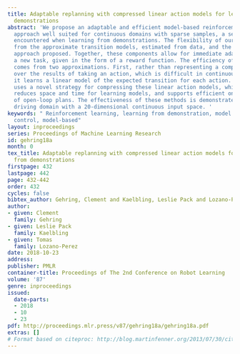 ```yaml
---
title: Adaptable replanning with compressed linear action models for learning from
  demonstrations
abstract: 'We propose an adaptable and efficient model-based reinforcement learning
  approach well suited for continuous domains with sparse samples, a setting often
  encountered when learning from demonstrations. The flexibility of our method originates
  from the approximate transition models, estimated from data, and the online replanning
  approach proposed. Together, these components allow for immediate adaptation to
  a new task, given in the form of a reward function. The efficiency of our method
  comes from two approximations. First, rather than representing a complete distribution
  over the results of taking an action, which is difficult in continuous state spaces,
  it learns a linear model of the expected transition for each action. Second, it
  uses a novel strategy for compressing these linear action models, which significantly
  reduces space and time for learning models, and supports efficient online generation
  of open-loop plans. The effectiveness of these methods is demonstrated in a simulated
  driving domain with a 20-dimensional continuous input space. '
keywords: " Reinforcement learning, learning from demonstration, model predic-\r tive
  control, model-based"
layout: inproceedings
series: Proceedings of Machine Learning Research
id: gehring18a
month: 0
tex_title: Adaptable replanning with compressed linear action models for learning
  from demonstrations
firstpage: 432
lastpage: 442
page: 432-442
order: 432
cycles: false
bibtex_author: Gehring, Clement and Kaelbling, Leslie Pack and Lozano-Perez, Tomas
author:
- given: Clement
  family: Gehring
- given: Leslie Pack
  family: Kaelbling
- given: Tomas
  family: Lozano-Perez
date: 2018-10-23
address: 
publisher: PMLR
container-title: Proceedings of The 2nd Conference on Robot Learning
volume: '87'
genre: inproceedings
issued:
  date-parts:
  - 2018
  - 10
  - 23
pdf: http://proceedings.mlr.press/v87/gehring18a/gehring18a.pdf
extras: []
# Format based on citeproc: http://blog.martinfenner.org/2013/07/30/citeproc-yaml-for-bibliographies/
---
```

